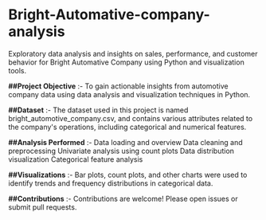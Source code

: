 # Bright-Automative-company-analysis
Exploratory data analysis and insights on sales, performance, and customer behavior for Bright Automative Company using Python and visualization tools.

**##Project Objective** :-
To gain actionable insights from automotive company data using data analysis and visualization techniques in Python.

**##Dataset** :-
The dataset used in this project is named bright_automotive_company.csv, and contains various attributes related to the company's operations, including categorical and numerical features.

**##Analysis Performed** :-
Data loading and overview
Data cleaning and preprocessing
Univariate analysis using count plots
Data distribution visualization
Categorical feature analysis

**##Visualizations** :-
Bar plots, count plots, and other charts were used to identify trends and frequency distributions in categorical data.

**##Contributions** :-
Contributions are welcome! Please open issues or submit pull requests.
